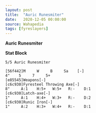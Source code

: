 ```yaml
---
layout: post
title:  "Auric Runesmiter"
date:   2020-12-05 00:00:00
source: Wahapedia
tags: [fyreslayers]
---
```


**Auric Runesmiter**

**Stat Block**
```
5/5 Auric Runesmiter
```

```
[56f442]M     W     B     Sa    [-]
4"    5     7     5+    
[e85545]Weapons[-]
[c6c930]Fyresteel Throwing Axe[-]
8"     A:1    H:5+   W:5+   R:-    D:1   
[c6c930]Latch-axe[-]
1"     A:1    H:4+   W:3+   R:-    D:2   
[c6c930]Runic Iron[-]
1"     A:2    H:3+   W:4+   R:-    D:1   
```
    